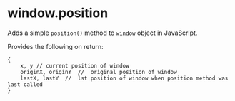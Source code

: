 # window.position
Adds a simple `position()` method to `window` object in JavaScript.


Provides the following on return:

	{
		x, y // current position of window
		originX, originY  //  original position of window
		lastX, lastY  //  lst position of window when position method was last called
	}
